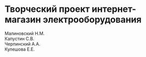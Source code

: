 # Творческий проект интернет-магазин электрооборудования

Малиновский Н.М.  
Капустин С.В.  
Черпинский А.А.  
Кулешова Е.Е.  
